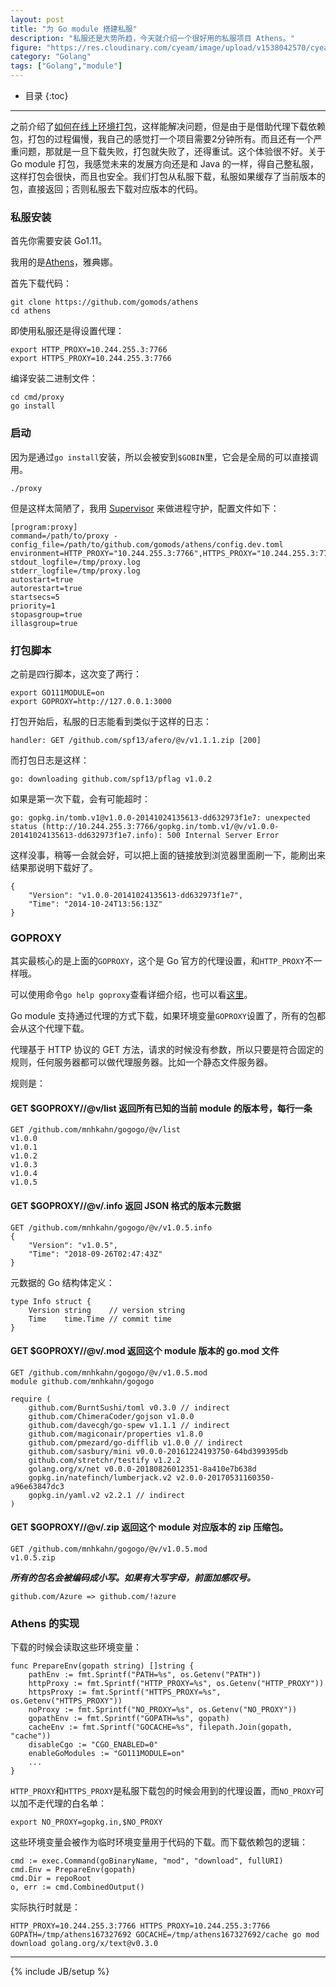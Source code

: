 ```yaml
---
layout: post
title: "为 Go module 搭建私服"
description: "私服还是大势所趋，今天就介绍一个很好用的私服项目 Athens。"
figure: "https://res.cloudinary.com/cyeam/image/upload/v1538042570/cyeam/banner.png"
category: "Golang"
tags: ["Golang","module"]
---
```


* 目录
{:toc}
---

之前介绍了[如何在线上环境打包](http://blog.cyeam.com/golang/2018/09/18/go111-pack)，这样能解决问题，但是由于是借助代理下载依赖包，打包的过程偏慢，我自己的感觉打一个项目需要2分钟所有。而且还有一个严重问题，那就是一旦下载失败，打包就失败了，还得重试。这个体验很不好。关于 Go module 打包，我感觉未来的发展方向还是和 Java 的一样，得自己整私服，这样打包会很快，而且也安全。我们打包从私服下载，私服如果缓存了当前版本的包，直接返回；否则私服去下载对应版本的代码。

### 私服安装

首先你需要安装 Go1.11。

我用的是[Athens](https://github.com/gomods/athens/)，雅典娜。

首先下载代码：

	git clone https://github.com/gomods/athens
	cd athens

即使用私服还是得设置代理：

	export HTTP_PROXY=10.244.255.3:7766
	export HTTPS_PROXY=10.244.255.3:7766

编译安装二进制文件：

	cd cmd/proxy
	go install

<ins class="adsbygoogle"
     style="display:block; text-align:center;"
     data-ad-layout="in-article"
     data-ad-format="fluid"
     data-ad-client="ca-pub-1651120361108148"
     data-ad-slot="4918476613"></ins>
<script>
     (adsbygoogle = window.adsbygoogle || []).push({});
</script>

### 启动

因为是通过`go install`安装，所以会被安到`$GOBIN`里，它会是全局的可以直接调用。

	./proxy

但是这样太简陋了，我用 [Supervisor](http://supervisord.org/installing.html) 来做进程守护，配置文件如下：

	[program:proxy]
	command=/path/to/proxy -config_file=/path/to/github.com/gomods/athens/config.dev.toml
	environment=HTTP_PROXY="10.244.255.3:7766",HTTPS_PROXY="10.244.255.3:7766"
	stdout_logfile=/tmp/proxy.log
	stderr_logfile=/tmp/proxy.log
	autostart=true
	autorestart=true
	startsecs=5
	priority=1
	stopasgroup=true
	illasgroup=true

### 打包脚本

之前是四行脚本，这次变了两行：

	export GO111MODULE=on
	export GOPROXY=http://127.0.0.1:3000

打包开始后，私服的日志能看到类似于这样的日志：

	handler: GET /github.com/spf13/afero/@v/v1.1.1.zip [200]

而打包日志是这样：

	go: downloading github.com/spf13/pflag v1.0.2

如果是第一次下载，会有可能超时：

	go: gopkg.in/tomb.v1@v1.0.0-20141024135613-dd632973f1e7: unexpected status (http://10.244.255.3:7766/gopkg.in/tomb.v1/@v/v1.0.0-20141024135613-dd632973f1e7.info): 500 Internal Server Error

这样没事，稍等一会就会好，可以把上面的链接放到浏览器里面刷一下，能刷出来结果那说明下载好了。

	{
		"Version": "v1.0.0-20141024135613-dd632973f1e7",
		"Time": "2014-10-24T13:56:13Z"
	}


### GOPROXY

其实最核心的是上面的`GOPROXY`，这个是 Go 官方的代理设置，和`HTTP_PROXY`不一样哦。

可以使用命令`go help goproxy`查看详细介绍，也可以看[这里](https://golang.org/pkg/cmd/go/internal/help/)。

Go module 支持通过代理的方式下载，如果环境变量`GOPROXY`设置了，所有的包都会从这个代理下载。

代理基于 HTTP 协议的 GET 方法，请求的时候没有参数，所以只要是符合固定的规则，任何服务器都可以做代理服务器。比如一个静态文件服务器。

规则是：

#### GET $GOPROXY/<module>/@v/list 返回所有已知的当前 module 的版本号，每行一条

	GET /github.com/mnhkahn/gogogo/@v/list
	v1.0.0
	v1.0.1
	v1.0.2
	v1.0.3
	v1.0.4
	v1.0.5

#### GET $GOPROXY/<module>/@v/<version>.info 返回 JSON 格式的版本元数据

	GET /github.com/mnhkahn/gogogo/@v/v1.0.5.info
	{
		"Version": "v1.0.5",
		"Time": "2018-09-26T02:47:43Z"
	}

元数据的 Go 结构体定义：

    type Info struct {
        Version string    // version string
        Time    time.Time // commit time
    }

#### GET $GOPROXY/<module>/@v/<version>.mod 返回这个 module 版本的 go.mod 文件

	GET /github.com/mnhkahn/gogogo/@v/v1.0.5.mod
	module github.com/mnhkahn/gogogo

	require (
		github.com/BurntSushi/toml v0.3.0 // indirect
		github.com/ChimeraCoder/gojson v1.0.0
		github.com/davecgh/go-spew v1.1.1 // indirect
		github.com/magiconair/properties v1.8.0
		github.com/pmezard/go-difflib v1.0.0 // indirect
		github.com/sasbury/mini v0.0.0-20161224193750-64bd399395db
		github.com/stretchr/testify v1.2.2
		golang.org/x/net v0.0.0-20180826012351-8a410e7b638d
		gopkg.in/natefinch/lumberjack.v2 v2.0.0-20170531160350-a96e63847dc3
		gopkg.in/yaml.v2 v2.2.1 // indirect
	)

#### GET $GOPROXY/<module>/@v/<version>.zip 返回这个 module 对应版本的 zip 压缩包。

	GET /github.com/mnhkahn/gogogo/@v/v1.0.5.mod
	v1.0.5.zip

***所有的包名会被编码成小写。如果有大写字母，前面加感叹号。***

	github.com/Azure => github.com/!azure

### Athens 的实现

下载的时候会读取这些环境变量：

	func PrepareEnv(gopath string) []string {
		pathEnv := fmt.Sprintf("PATH=%s", os.Getenv("PATH"))
		httpProxy := fmt.Sprintf("HTTP_PROXY=%s", os.Getenv("HTTP_PROXY"))
		httpsProxy := fmt.Sprintf("HTTPS_PROXY=%s", os.Getenv("HTTPS_PROXY"))
		noProxy := fmt.Sprintf("NO_PROXY=%s", os.Getenv("NO_PROXY"))
		gopathEnv := fmt.Sprintf("GOPATH=%s", gopath)
		cacheEnv := fmt.Sprintf("GOCACHE=%s", filepath.Join(gopath, "cache"))
		disableCgo := "CGO_ENABLED=0"
		enableGoModules := "GO111MODULE=on"
		...
	}

`HTTP_PROXY`和`HTTPS_PROXY`是私服下载包的时候会用到的代理设置，而`NO_PROXY`可以加不走代理的白名单：

	export NO_PROXY=gopkg.in,$NO_PROXY

这些环境变量会被作为临时环境变量用于代码的下载。而下载依赖包的逻辑：

	cmd := exec.Command(goBinaryName, "mod", "download", fullURI)
	cmd.Env = PrepareEnv(gopath)
	cmd.Dir = repoRoot
	o, err := cmd.CombinedOutput()

实际执行时就是：

	HTTP_PROXY=10.244.255.3:7766 HTTPS_PROXY=10.244.255.3:7766 GOPATH=/tmp/athens167327692 GOCACHE=/tmp/athens167327692/cache go mod download golang.org/x/text@v0.3.0

---


{% include JB/setup %}
